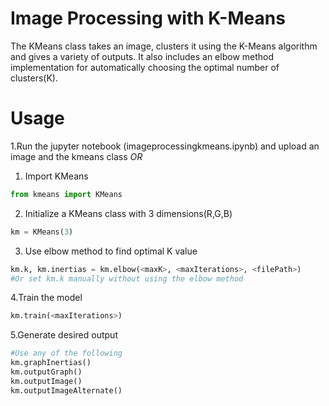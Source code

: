# Image Processing with K-Means
The KMeans class takes an image, clusters it using the K-Means algorithm and gives a variety of outputs.  It also includes an elbow method implementation for automatically choosing the optimal number of clusters(K).
# Usage
1.Run the jupyter notebook (imageprocessingkmeans.ipynb) and upload an image and the kmeans class
*OR*
1. Import KMeans
```python
from kmeans import KMeans
```
2. Initialize a KMeans class with 3 dimensions(R,G,B)
```python
km = KMeans(3)
```
3. Use elbow method to find optimal K value
```python
km.k, km.inertias = km.elbow(<maxK>, <maxIterations>, <filePath>)
#Or set km.k manually without using the elbow method
```
4.Train the model
```python
km.train(<maxIterations>)
```
5.Generate desired output
```python
#Use any of the following
km.graphInertias()
km.outputGraph()
km.outputImage()
km.outputImageAlternate()
```
